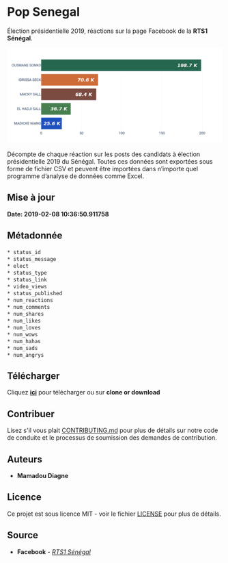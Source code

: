 # Pop Senegal
Élection présidentielle 2019, réactions sur la page Facebook de la **RTS1 Sénégal**.

![GitHub Logo](assets/img/J5.png)

Décompte de chaque réaction sur les posts des candidats à élection présidentielle 2019 du Sénégal. Toutes ces données sont exportées sous forme de fichier CSV et peuvent être importées dans n’importe quel programme d’analyse de données comme Excel.

## Mise à jour
**Date: 2019-02-08 10:36:50.911758**

## Métadonnée
```
* status_id
* status_message
* elect
* status_type
* status_link
* video_views
* status_published
* num_reactions
* num_comments
* num_shares
* num_likes
* num_loves
* num_wows
* num_hahas
* num_sads
* num_angrys
```

## Télécharger

Cliquez [**ici**](https://github.com/senegalouvert/Pop-Senegal/archive/master.zip) pour télécharger ou sur **clone or download**

## Contribuer

Lisez s'il vous plait [CONTRIBUTING.md](CONTRIBUTING.md) pour plus de détails sur notre code de conduite et le processus de soumission des demandes de contribution.

## Auteurs

* **Mamadou Diagne**

## Licence

Ce projet est sous licence MIT - voir le fichier [LICENSE](LICENSE) pour plus de détails.

## Source

* **Facebook** - *[RTS1 Sénégal](https://www.facebook.com/RTS1.Senegal/)*